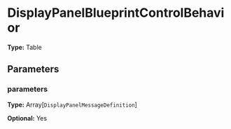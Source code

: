 # DisplayPanelBlueprintControlBehavior

**Type:** Table

## Parameters

### parameters

**Type:** Array[`DisplayPanelMessageDefinition`]

**Optional:** Yes

